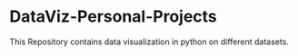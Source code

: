 # DataViz-Personal-Projects
This Repository contains data visualization in python on different datasets. 
